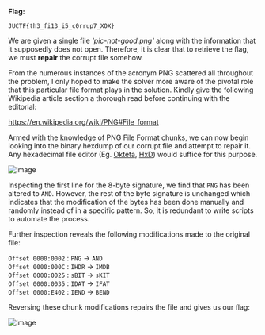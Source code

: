 **Flag:**
```
JUCTF{th3_fi13_i5_c0rrup7_XOX}
```

We are given a single file *'pic-not-good.png'* along with the information that it supposedly does not open. Therefore, it is clear that to retrieve the flag, we must **repair** the corrupt file somehow.


From the numerous instances of the acronym PNG scattered all throughout the problem, I only hoped to make the solver more aware of the pivotal role that this particular file format plays in the solution. Kindly give the following Wikipedia article section a thorough read before continuing with the editorial:


https://en.wikipedia.org/wiki/PNG#File_format


Armed with the knowledge of PNG File Format chunks, we can now begin looking into the binary hexdump of our corrupt file and attempt to repair it. Any hexadecimal file editor (Eg.  [Okteta](https://apps.kde.org/en-gb/okteta/),  [HxD](https://mh-nexus.de/en/hxd/)) would suffice for this purpose.


![image](https://s3.amazonaws.com/hr-assets/0/1677501635-76616b44cc-tmp.png)


Inspecting the first line for the 8-byte signature, we find that `PNG` has been altered to `AND`. However, the rest of the byte signature is unchanged which indicates that the modification of the bytes has been done manually and randomly instead of in a specific pattern. So, it is redundant to write scripts to automate the process.


Further inspection reveals the following modifications made to the original file:

`Offset 0000:0002` : `PNG` -> `AND` <br>
`Offset 0000:000C` : `IHDR` -> `IMDB` <br>
`Offset 0000:0025` : `sBIT` -> `sKIT` <br>
`Offset 0000:0035` : `IDAT` -> `IFAT` <br>
`Offset 0000:E402` : `IEND` -> `BEND` <br>

Reversing these chunk modifications repairs the file and gives us our flag:

![image](https://s3.amazonaws.com/hr-assets/0/1677502396-dfaf3f696f-pic_not_goodcopy.png)
